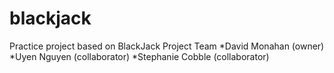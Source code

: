 # blackjack
Practice project based on BlackJack
Project Team
*David Monahan (owner) 
*Uyen Nguyen (collaborator)
*Stephanie Cobble (collaborator)

